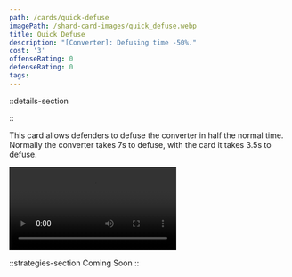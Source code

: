 ```yaml
---
path: /cards/quick-defuse
imagePath: /shard-card-images/quick_defuse.webp
title: Quick Defuse
description: "[Converter]: Defusing time -50%."
cost: '3'
offenseRating: 0
defenseRating: 0
tags:
---
```

::details-section

::
<p>This card allows defenders to defuse the converter in half the normal time. Normally the converter takes 7s to defuse, with the card it takes 3.5s to defuse.</p>
<div class="w-[50rem] max-w-full mt-4"><video src="\shard-card-pages-content\quick-defuse\quick_defuse_side_by_side_demonstration.webm" controls class="max-w-full" /></div>


::strategies-section
Coming Soon
::
